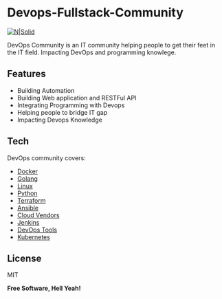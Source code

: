 # Devops-Fullstack-Community


[![N|Solid](https://pps.whatsapp.net/v/t61.24694-24/285926583_1488377464915312_6562608921588469397_n.jpg?ccb=11-4&oh=01_AVy51r2y3Zw5fgeCETg8Nm6VK3D2xNBo7mhQ_RsCFK3VWA&oe=63059028)](https://nodesource.com/products/nsolid)


DevOps Community is an IT community helping people to get their feet in the IT field. Impacting DevOps and programming knowlege.

## Features

- Building Automation
- Building Web application and RESTFul API
- Integrating Programming with Devops
- Helping people to bridge IT gap
- Impacting Devops Knowledge

## Tech

DevOps community covers:

- [Docker]()
- [Golang]()
- [Linux]()
- [Python]()
- [Terraform]()
- [Ansible]()
- [Cloud Vendors]()
- [Jenkins]()
- [DevOps Tools]()
- [Kubernetes]()

## License

MIT

**Free Software, Hell Yeah!**

